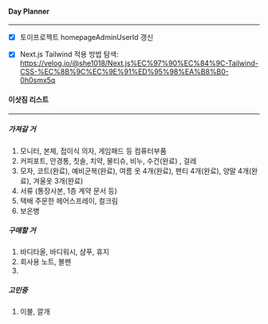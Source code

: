 
#### Day Planner
---
- [x] 토이프로젝트 homepageAdminUserId 갱신
- [x] Next.js Tailwind 적용 방법 탐색: https://velog.io/@she1018/Next.js%EC%97%90%EC%84%9C-Tailwind-CSS-%EC%8B%9C%EC%9E%91%ED%95%98%EA%B8%B0-0h0smx5q


#### 이삿짐 리스트
---
##### 가져갈 거
1. 모니터, 본체, 접이식 의자, 게임패드 등 컴퓨터부품
2. 커피포트, 안경통, 칫솔, 치약, 물티슈, 비누, 수건(완료) , 걸레
3. 모자, 코트(완료), 예비군복(완료), 여름 옷 4개(완료), 팬티 4개(완료), 양말 4개(완료), 겨울옷 3개(완료)
4. 서류 (통장사본, 1층 계약 문서 등)
5. 택배 주문한 헤어스프레이, 컬크림
6. 보온병

##### 구매할 거
1. 바디타올, 바디워시, 샴푸, 휴지
2. 회사용 노트, 볼펜
3. 

##### 고민중
1. 이불, 깔개
